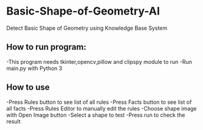 # Basic-Shape-of-Geometry-AI
Detect Basic Shape of Geometry using Knowledge Base System

## How to run program:
-This program needs tkinter,opencv,pillow and clipspy module to run
-Run main.py with Python 3

## How to use
-Press Rules button to see list of all rules
-Press Facts button to see list of all facts
-Press Rules Editor to manually edit the rules
-Choose shape image with Open Image button
-Select a shape to test
-Press run to check the result